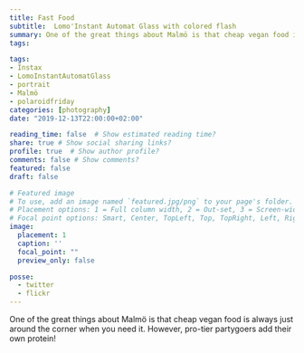 ```yaml
---
title: Fast Food
subtitle:  Lomo'Instant Automat Glass with colored flash
summary: One of the great things about Malmö is that cheap vegan food is always just around the corner when you need it. However, pro-tier partygoers add their own protein! \#Polaroidfriday \#instax
tags:

tags:
- Instax
- LomoInstantAutomatGlass
- portrait
- Malmö
- polaroidfriday
categories: [photography]
date: "2019-12-13T22:00:00+02:00"

reading_time: false  # Show estimated reading time?
share: true # Show social sharing links?
profile: true  # Show author profile?
comments: false # Show comments?
featured: false
draft: false

# Featured image
# To use, add an image named `featured.jpg/png` to your page's folder.
# Placement options: 1 = Full column width, 2 = Out-set, 3 = Screen-width
# Focal point options: Smart, Center, TopLeft, Top, TopRight, Left, Right, BottomLeft, Bottom, BottomRight
image:
  placement: 1
  caption: ''
  focal_point: ""
  preview_only: false

posse:
  - twitter
  - flickr
---
```


One of the great things about Malmö is that cheap vegan food is always just around the corner when you need it. However, pro-tier partygoers add their own protein!
